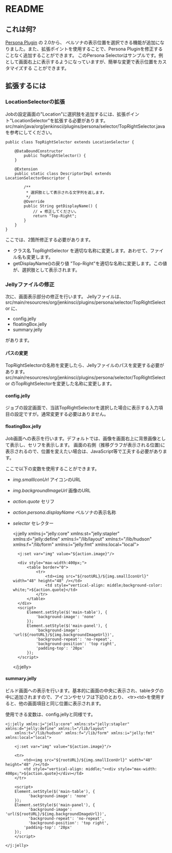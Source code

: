 # README


## これは何?

[Persona Plugin](https://wiki.jenkins-ci.org/display/JENKINS/Persona+Plugin) の 2.0から、
ペルソナの表示位置を選択できる機能が追加になりました。また、拡張ポイントを使用することで、Persona Pluginを修正することなく追加することができます。
このPersona Selectorはサンプルです。例として画面右上に表示するようになっていますが、簡単な変更で表示位置をカスタマイズする
ことができます。

## 拡張するには

### LocationSelectorの拡張

Jobの設定画面の"Location"に選択肢を追加するには、拡張ポイント"LocationSelector"を拡張する必要があります。
src/main/java/org/jenkinsci/plugins/persona/selector/TopRightSelector.java を参考にしてください。

    public class TopRightSelector extends LocationSelector {
    
        @DataBoundConstructor
            public TopRightSelector() {
        }

        @Extension
        public static class DescriptorImpl extends LocationSelectorDescriptor {

            /**
             * 選択肢として表示される文字列を返します。
             */
            @Override
            public String getDisplayName() {
                // ★ 修正してください。
                return "Top-Right";
            }
        }
    }

ここでは、2箇所修正する必要があります。

* クラス名 TopRightSelector を適切な名称に変更します。あわせて、ファイル名も変更します。
* getDisplayName()の戻り値 "Top-Right"を適切な名称に変更します。この値が、選択肢として表示されます。

### Jellyファイルの修正 

次に、画面表示部分の修正を行います。
Jellyファイルは、src/main/resourcres/org/jenkinsci/plugins/persona/selector/TopRightSelector に、

* config.jelly
* floatingBox.jelly
* summary.jelly

があります。

#### パスの変更

TopRightSelectorの名称を変更したら、Jellyファイルのパスを変更する必要があります。
src/main/resourcres/org/jenkinsci/plugins/persona/selector/TopRightSelector のTopRightSelectorを変更した名称に変更します。

#### config.jelly

ジョブの設定画面で、当該TopRightSelectorを選択した場合に表示する入力項目の設定ですが。通常変更する必要はありません。

#### floatingBox.jelly

Job画面への表示を行います。デフォルトでは、画像を画面右上に背景画像として表示し、セリフを表示します。
画面の右側（推移グラフが表示される位置)に表示されるので、位置を変えたい場合は、JavaScript等で工夫する必要があります。

ここで以下の変数を使用することができます。

* *img.smallIconUrl*  アイコンのURL
* *img.backgroundImageUrl*  画像のURL
* *action.quote*  セリフ
* *action.persona.displayName*  ペルソナの表示名称
* *selector*  セレクター


    <j:jelly xmlns:j="jelly:core" xmlns:st="jelly:stapler" xmlns:d="jelly:define" xmlns:l="/lib/layout" 
        xmlns:t="/lib/hudson" xmlns:f="/lib/form" xmlns:i="jelly:fmt" xmlns:local="local">
    
        <j:set var="img" value="${action.image}"/>
        
        <div style="max-width:400px;">
            <table border="0"> 
                <tr>
                    <td><img src="${rootURL}/${img.smallIconUrl}" width="48" height="48" /></td>
                    <td style="vertical-align: middle;background-color: white;">${action.quote}</td>
                </tr>
            </table>
        </div>  
        <script>
            Element.setStyle($('main-table'), {
                'background-image': 'none'
            });
            Element.setStyle($('main-panel'), {
                'background-image': 'url(${rootURL}/${img.backgroundImageUrl})',
                'background-repeat': 'no-repeat',
                'background-position': 'top right',
                'padding-top': '20px'
            });
        </script>
    </j:jelly>


#### summary.jelly

ビルド画面への表示を行います。基本的に画面の中央に表示され、tableタグの中に追加されますので、アイコンやセリフは下記のとおり、
&lt;tr>&lt;td>を使用すると、他の画面項目と同じ位置に表示されます。

使用できる変数は、config.jellyと同様です。

    <j:jelly xmlns:j="jelly:core" xmlns:st="jelly:stapler" xmlns:d="jelly:define" xmlns:l="/lib/layout" 
        xmlns:t="/lib/hudson" xmlns:f="/lib/form" xmlns:i="jelly:fmt" xmlns:local="local">

        <j:set var="img" value="${action.image}"/>

        <tr>
            <td><img src="${rootURL}/${img.smallIconUrl}" width="48" height="48" /></td>
            <td style="vertical-align: middle;"><div style="max-width: 400px;">${action.quote}</div></td>
        </tr>

        <script>
        Element.setStyle($('main-table'), {
              'background-image': 'none'
        });
        Element.setStyle($('main-panel'), {
              'background-image': 'url(${rootURL}/${img.backgroundImageUrl})',
              'background-repeat': 'no-repeat',
              'background-position': 'top right',
            'padding-top': '20px'
        });
        </script>

    </j:jelly>


